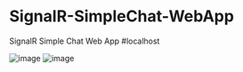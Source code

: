 # SignalR-SimpleChat-WebApp
SignalR Simple Chat Web App #localhost

![image](https://user-images.githubusercontent.com/100219838/185630910-f77973f3-7b11-478c-9d29-11dd974c87fc.png)
![image](https://user-images.githubusercontent.com/100219838/185630966-8ef9e826-daf8-48cc-85df-1779a7a562c0.png)

